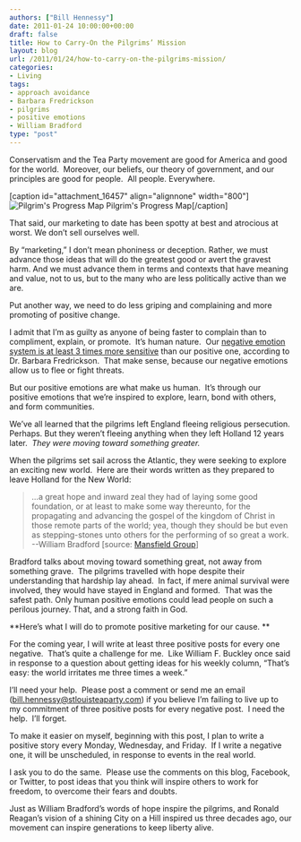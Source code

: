 ```yaml
---
authors: ["Bill Hennessy"]
date: 2011-01-24 10:00:00+00:00
draft: false
title: How to Carry-On the Pilgrims’ Mission
layout: blog
url: /2011/01/24/how-to-carry-on-the-pilgrims-mission/
categories:
- Living
tags:
- approach avoidance
- Barbara Fredrickson
- pilgrims
- positive emotions
- William Bradford
type: "post"
---
```


Conservatism and the Tea Party movement are good for America and good for the world.  Moreover, our beliefs, our theory of government, and our principles are good for people.  All people. Everywhere.

[caption id="attachment_16457" align="alignnone" width="800"]![Pilgrim's Progress Map](https://hennessysview.com/wp-content/uploads/2011/01/pilgrims-progress-map-web.jpg)
Pilgrim's Progress Map[/caption]

That said, our marketing to date has been spotty at best and atrocious at worst. We don’t sell ourselves well.

By “marketing,” I don’t mean phoniness or deception. Rather, we must advance those ideas that will do the greatest good or avert the gravest harm. And we must advance them in terms and contexts that have meaning and value, not to us, but to the many who are less politically active than we are.

Put another way, we need to do less griping and complaining and more promoting of positive change.

I admit that I’m as guilty as anyone of being faster to complain than to compliment, explain, or promote.  It’s human nature.  Our [negative emotion system is at least 3 times more sensitive](https://www.inacap.cl/tportal/portales/tp247c7bff9a174/uploadImg/File/pappers/PositiveAffectandtheComplexDynamicsofHumanFlourishing.pdf) than our positive one, according to Dr. Barbara Fredrickson.  That make sense, because our negative emotions allow us to flee or fight threats.

But our positive emotions are what make us human.  It’s through our positive emotions that we’re inspired to explore, learn, bond with others, and form communities.

We’ve all learned that the pilgrims left England fleeing religious persecution. Perhaps. But they weren’t fleeing anything when they left Holland 12 years later.  _They were moving toward something greater._

When the pilgrims set sail across the Atlantic, they were seeking to explore an exciting new world.  Here are their words written as they prepared to leave Holland for the New World:



> …a great hope and inward zeal they had of laying some good foundation, or at least to make some way thereunto, for the propagating and advancing the gospel of the kingdom of Christ in those remote parts of the world; yea, though they should be but even as stepping-stones unto others for the performing of so great a work.  --William Bradford [source: [Mansfield Group](https://mansfieldgroup.com/2010/11/22/the-pilgrims-in-their-own-words/)]



Bradford talks about moving toward something great, not away from something grave.  The pilgrims travelled with hope despite their understanding that hardship lay ahead.  In fact, if mere animal survival were involved, they would have stayed in England and formed.  That was the safest path. Only human positive emotions could lead people on such a perilous journey. That, and a strong faith in God.

**Here’s what I will do to promote positive marketing for our cause. **

For the coming year, I will write at least three positive posts for every one negative.  That’s quite a challenge for me.  Like William F. Buckley once said in response to a question about getting ideas for his weekly column, “That’s easy: the world irritates me three times a week.”

I’ll need your help.  Please post a comment or send me an email  ([bill.hennessy@stlouisteaparty.com](mailto:bill.hennessy@stlouisteaparty.com)) if you believe I’m failing to live up to my commitment of three positive posts for every negative post.  I need the help.  I’ll forget.

To make it easier on myself, beginning with this post, I plan to write a positive story every Monday, Wednesday, and Friday.  If I write a negative one, it will be unscheduled, in response to events in the real world.

I ask you to do the same.  Please use the comments on this blog, Facebook, or Twitter, to post ideas that you think will inspire others to work for freedom, to overcome their fears and doubts.

Just as William Bradford’s words of hope inspire the pilgrims, and Ronald Reagan’s vision of a shining City on a Hill inspired us three decades ago, our movement can inspire generations to keep liberty alive.
